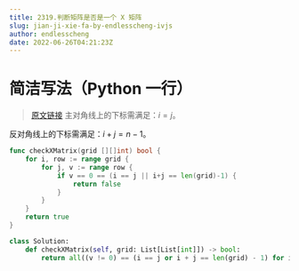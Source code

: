 ```yaml
---
title: 2319.判断矩阵是否是一个 X 矩阵
slug: jian-ji-xie-fa-by-endlesscheng-ivjs
author: endlesscheng
date: 2022-06-26T04:21:23Z
---
```

# 简洁写法（Python 一行）
 
> [原文链接](https://leetcode.cn/problems/check-if-matrix-is-x-matrix/solution/jian-ji-xie-fa-by-endlesscheng-ivjs)
主对角线上的下标需满足：$i=j$。

反对角线上的下标需满足：$i+j=n-1$。

```go [sol1-Go]
func checkXMatrix(grid [][]int) bool {
	for i, row := range grid {
		for j, v := range row {
			if v == 0 == (i == j || i+j == len(grid)-1) {
				return false
			}
		}
	}
	return true
}
```

```py [sol2-Python3]
class Solution:
    def checkXMatrix(self, grid: List[List[int]]) -> bool:
        return all((v != 0) == (i == j or i + j == len(grid) - 1) for i, row in enumerate(grid) for j, v in enumerate(row))
```

